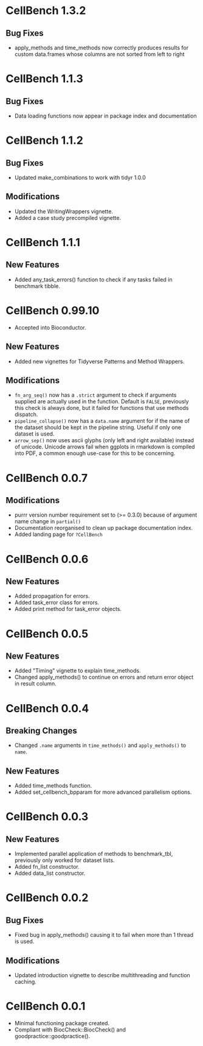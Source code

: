 # CellBench 1.3.2

## Bug Fixes
* apply_methods and time_methods now correctly produces results for custom data.frames whose columns are not sorted from left to right

# CellBench 1.1.3

## Bug Fixes
* Data loading functions now appear in package index and documentation

# CellBench 1.1.2

## Bug Fixes
* Updated make_combinations to work with tidyr 1.0.0

## Modifications
* Updated the WritingWrappers vignette.
* Added a case study precompiled vignette.

# CellBench 1.1.1

## New Features
* Added any_task_errors() function to check if any tasks failed in benchmark tibble.

# CellBench 0.99.10
* Accepted into Bioconductor.

## New Features
* Added new vignettes for Tidyverse Patterns and Method Wrappers.

## Modifications
* `fn_arg_seq()` now has a `.strict` argument to check if arguments supplied are actually used in the function. Default is `FALSE`, previously this check is always done, but it failed for functions that use methods dispatch.
* `pipeline_collapse()` now has a `data.name` argument for if the name of the dataset should be kept in the pipeline string. Useful if only one dataset is used.
* `arrow_sep()` now uses ascii glyphs (only left and right available) instead of unicode. Unicode arrows fail when ggplots in rmarkdown is compiled into PDF, a common enough use-case for this to be concerning.

# CellBench 0.0.7

## Modifications
* purrr version number requirement set to (>= 0.3.0) because of argument name change in `partial()`
* Documentation reorganised to clean up package documentation index.
* Added landing page for `?CellBench`

# CellBench 0.0.6

## New Features

* Added propagation for errors.
* Added task_error class for errors.
* Added print method for task_error objects.

# CellBench 0.0.5

## New Features
* Added "Timing" vignette to explain time_methods.
* Changed apply_methods() to continue on errors and return error object in result column.

# CellBench 0.0.4

## Breaking Changes
* Changed `.name` arguments in `time_methods()` and `apply_methods()` to `name`.

## New Features
* Added time_methods function.
* Added set_cellbench_bpparam for more advanced parallelism options.

# CellBench 0.0.3

## New Features
* Implemented parallel application of methods to benchmark_tbl, previously only worked for dataset lists.
* Added fn_list constructor.
* Added data_list constructor.

# CellBench 0.0.2

## Bug Fixes
* Fixed bug in apply_methods() causing it to fail when more than 1 thread is used.

## Modifications
* Updated introduction vignette to describe multithreading and function caching.

# CellBench 0.0.1

* Minimal functioning package created.
* Compliant with BiocCheck::BiocCheck() and goodpractice::goodpractice().
